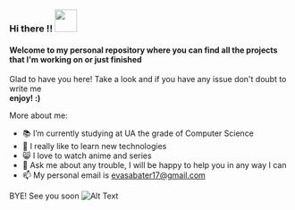 ### Hi there !! <img src="https://www.google.com/url?sa=i&url=https%3A%2F%2Fgifs.alphacoders.com%2Fgifs%2Fview%2F211406&psig=AOvVaw1kVit1MsK4XI9PfAzU0sT2&ust=1672315574112000&source=images&cd=vfe&ved=0CBAQjRxqFwoTCIDE-4-jnPwCFQAAAAAdAAAAABAF" width="40" height="40" />  
#### Welcome to my personal repository where you can find all the projects that I'm working on or just finished

Glad to have you here! Take a look and if you have any issue don't doubt to write me  
**enjoy! :)**

More about me:  
- 📚 I’m currently studying at UA the grade of Computer Science
- 🐣 I really like to learn new technologies
- 😸 I love to watch anime and series 
- 💬 Ask me about any trouble, I will be happy to help you in any way I can
- 📫 My personal email is evasabater17@gmail.com 

BYE! See you soon 
![Alt Text](https://media.giphy.com/media/vFKqnCdLPNOKc/giphy.gif) 

<!--
**evirusky/evirusky** is a ✨ _special_ ✨ repository because its `README.md` (this file) appears on your GitHub profile.

Here are some ideas to get you started:

- 🔭 I’m currently working on ...
- 🌱 I’m currently learning ...
- 👯 I’m looking to collaborate on ...
- 🤔 I’m looking for help with ...
- 💬 Ask me about ...
- 📫 How to reach me: ...
- 😄 Pronouns: ...
- ⚡ Fun fact: ...
-->


